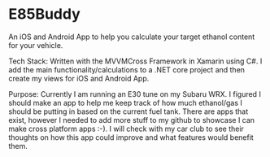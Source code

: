 # E85Buddy
An iOS and Android App to help you calculate your target ethanol content for your vehicle.

Tech Stack:
  Written with the MVVMCross Framework in Xamarin using C#. I add the main functionality/calculations to a .NET core project and then create my views for iOS and Android App. 

Purpose:
  Currently I am running an E30 tune on my Subaru WRX. I figured I should make an app to help me keep track of how much ethanol/gas I should be putting in based on the current fuel tank. There are apps that exist, however I needed to add more stuff to my github to showcase I can make cross platform apps :-). I will check with my car club to see their thoughts on how this app could improve and what features would benefit them.
